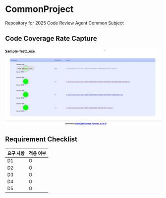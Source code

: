 # CommonProject
Repository for 2025 Code Review Agent Common Subject

## Code Coverage Rate Capture

![poster](./codecoveragerateCapture.JPG)

## Requirement Checklist

|요구 사항|적용 여부|
|------|---|
|D1| O |
|D2| O |
|D3| O |
|D4| O |
|D5| O |
